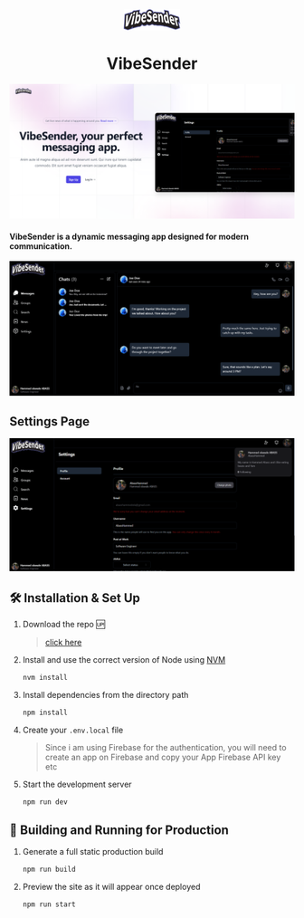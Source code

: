 <div align="center">
  <img alt="Logo" src="public/logo.svg" width="100" />
</div>
<h1 align="center">
  VibeSender
</h1>

![demo](public/home.png)

#### VibeSender is a dynamic messaging app designed for modern communication.

![demo](public/screenshot.png)

## Settings Page

![demo](public/settings.png)

## 🛠 Installation & Set Up

1. Download the repo :up:

   > [click here](https://github.com/AbassHammed/VibeSender)

2. Install and use the correct version of Node using [NVM](https://github.com/nvm-sh/nvm)

   ```sh
   nvm install
   ```

3. Install dependencies from the directory path

   ```sh
   npm install
   ```

4. Create your `.env.local` file

   > Since i am using Firebase for the authentication, you will need to create an app on Firebase and copy your App Firebase API key etc

5. Start the development server

   ```sh
   npm run dev
   ```

## 🚀 Building and Running for Production

1. Generate a full static production build

   ```sh
   npm run build
   ```

1. Preview the site as it will appear once deployed

   ```sh
   npm run start
   ```
